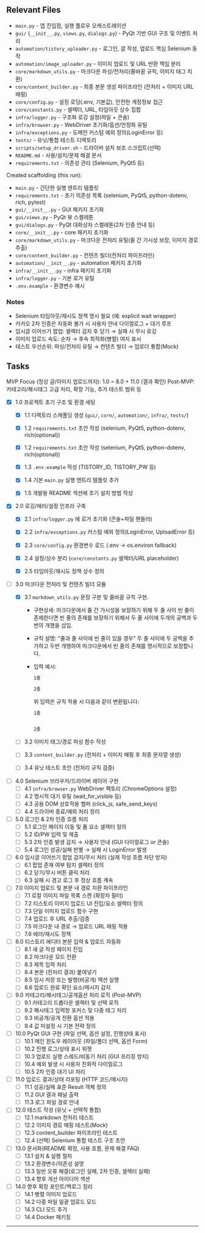 ## Relevant Files

- `main.py` - 앱 진입점, 실행 플로우 오케스트레이션
- `gui/` (`__init__.py`, `views.py`, `dialogs.py`) - PyQt 기반 GUI 구조 및 이벤트 처리
- `automation/tistory_uploader.py` - 로그인, 글 작성, 업로드 핵심 Selenium 동작
- `automation/image_uploader.py` - 이미지 업로드 및 URL 반환 책임 분리
- `core/markdown_utils.py` - 마크다운 파싱/전처리(줄바꿈 규칙, 이미지 태그 치환)
- `core/content_builder.py` - 최종 본문 생성 파이프라인 (전처리 + 이미지 URL 매핑)
- `core/config.py` - 설정 로딩(.env, 기본값), 안전한 계정정보 접근
- `core/constants.py` - 셀렉터, URL, 타임아웃 상수 집합
- `infra/logger.py` - 구조화 로깅 설정(파일 + 콘솔)
- `infra/browser.py` - WebDriver 초기화/옵션/안정화 유틸
- `infra/exceptions.py` - 도메인 커스텀 예외 정의(LoginError 등)
- `tests/` - 유닛/통합 테스트 디렉토리
- `scripts/setup_driver.sh` - 드라이버 설치 보조 스크립트(선택)
- `README.md` - 사용/설치/문제 해결 문서
- `requirements.txt` - 의존성 관리 (Selenium, PyQt5 등)

Created scaffolding (this run):

- `main.py` - 간단한 실행 엔트리 템플릿
- `requirements.txt` - 초기 의존성 목록 (selenium, PyQt5, python-dotenv, rich, pytest)
- `gui/__init__.py` - GUI 패키지 초기화
- `gui/views.py` - PyQt 뷰 스켈레톤
- `gui/dialogs.py` - PyQt 대화상자 스켈레톤(2차 인증 안내 등)
- `core/__init__.py` - core 패키지 초기화
- `core/markdown_utils.py` - 마크다운 전처리 유틸(줄 간 가시성 보장, 이미지 경로 추출)
- `core/content_builder.py` - 컨텐츠 빌더(전처리 파이프라인)
- `automation/__init__.py` - automation 패키지 초기화
- `infra/__init__.py` - infra 패키지 초기화
- `infra/logger.py` - 기본 로거 유틸
- `.env.example` - 환경변수 예시

### Notes

- Selenium 타임아웃/재시도 정책 명시 필요 (예: explicit wait wrapper)
- 카카오 2차 인증은 자동화 불가 시 사용자 안내 다이얼로그 + 대기 루프
- 임시글 이어쓰기 팝업: 셀렉터 감지 후 닫기 → 실패 시 무시 로깅
- 이미지 업로드 속도: 순차 → 후속 최적화(병렬) 여지 표시
- 테스트 우선순위: 파싱/전처리 유틸 → 컨텐츠 빌더 → 업로더 통합(Mock)

## Tasks

MVP Focus (정상 글/이미지 업로드까지): 1.0 ~ 8.0 + 11.0 (결과 확인)
Post-MVP: 카테고리/해시태그 고급 처리, 확장 기능, 추가 테스트 범위 등

- [x] 1.0 프로젝트 초기 구조 및 환경 세팅
	- [x] 1.1 디렉토리 스캐폴딩 생성 (`gui/`, `core/`, `automation/`, `infra/`, `tests/`)
	- [x] 1.2 `requirements.txt` 초안 작성 (selenium, PyQt5, python-dotenv, rich(optional))
	- [x] 1.2 `requirements.txt` 초안 작성 (selenium, PyQt5, python-dotenv, rich(optional))
	- [x] 1.3 `.env.example` 작성 (TISTORY_ID, TISTORY_PW 등)
	- [x] 1.4 기본 `main.py` 실행 엔트리 템플릿 추가
	- [x] 1.5 개발용 README 섹션에 초기 설치 방법 작성


- [x] 2.0 로깅/에러/설정 인프라 구축
	- [x] 2.1 `infra/logger.py` 에 로거 초기화 (콘솔+파일 핸들러)
	- [x] 2.2 `infra/exceptions.py` 커스텀 예외 정의(LoginError, UploadError 등)
	- [x] 2.3 `core/config.py` 환경변수 로드 (.env → os.environ fallback)
	- [x] 2.4 설정/상수 분리 (`core/constants.py` 셀렉터/URL placeholder)
	- [x] 2.5 타임아웃/재시도 정책 상수 정의


- [ ] 3.0 마크다운 전처리 및 컨텐츠 빌더 모듈
	- [x] 3.1 `markdown_utils.py` 문장 구분 및 줄바꿈 규칙 구현.
	    - 구현상세: 마크다운에서 줄 간 가시성을 보장하기 위해 두 줄 사이 빈 줄이 존재한다면 빈 줄의 존재를 보장하기 위해서 두 줄 사이에 두개의 공백과 두번의 개행을 삽입.
	    - 규칙 설명: "줄과 줄 사이에 빈 줄이 있을 경우" 두 줄 사이에 두 공백을 추가하고 두번 개행하여 마크다운에서 빈 줄의 존재를 명시적으로 보장합니다.
	    - 입력 예시:
		    ```markdown
		    1줄

		    2줄
		    ```

		    위 입력은 규칙 적용 시 다음과 같이 변환됩니다:

		    ```markdown
            1줄  


            2줄
		    ```
	- [ ] 3.2 이미지 태그/경로 파싱 함수 작성
	- [ ] 3.3 `content_builder.py` (전처리 + 이미지 매핑 후 최종 문자열 생성)
	- [ ] 3.4 유닛 테스트 초안 (전처리 규칙 검증)


- [ ] 4.0 Selenium 브라우저/드라이버 레이어 구현
	- [ ] 4.1 `infra/browser.py` WebDriver 팩토리 (ChromeOptions 설정)
	- [ ] 4.2 명시적 대기 유틸 (wait_for_visible 등)
	- [ ] 4.3 공용 DOM 상호작용 헬퍼 (click_js, safe_send_keys)
	- [ ] 4.4 드라이버 종료/예외 처리 정리

- [ ] 5.0 로그인 & 2차 인증 흐름 처리
	- [ ] 5.1 로그인 페이지 이동 및 폼 요소 셀렉터 정의
	- [ ] 5.2 ID/PW 입력 및 제출
	- [ ] 5.3 2차 인증 발생 감지 → 사용자 안내 (GUI 다이얼로그 or 콘솔)
	- [ ] 5.4 로그인 성공/실패 판별 → 실패 시 LoginError 발생

- [ ] 6.0 임시글 이어쓰기 팝업 감지/무시 처리 (실제 작성 흐름 차단 방지)
	- [ ] 6.1 팝업 존재 여부 탐지 셀렉터 정의
	- [ ] 6.2 닫기/무시 버튼 클릭 처리
	- [ ] 6.3 실패 시 경고 로그 후 정상 흐름 계속

- [ ] 7.0 이미지 업로드 및 본문 내 경로 치환 파이프라인
	- [ ] 7.1 로컬 이미지 파일 목록 스캔 (확장자 필터)
	- [ ] 7.2 티스토리 이미지 업로드 UI 진입/요소 셀렉터 정의
	- [ ] 7.3 단일 이미지 업로드 함수 구현
	- [ ] 7.4 업로드 후 URL 추출/검증
	- [ ] 7.5 마크다운 내 경로 → 업로드 URL 매핑 적용
	- [ ] 7.6 에러/재시도 정책

- [ ] 8.0 티스토리 에디터 본문 입력 & 업로드 자동화
	- [ ] 8.1 새 글 작성 페이지 진입
	- [ ] 8.2 마크다운 모드 전환
	- [ ] 8.3 제목 입력 처리
	- [ ] 8.4 본문 (전처리 결과) 붙여넣기
	- [ ] 8.5 임시 저장 또는 발행(비공개) 액션 실행
	- [ ] 8.6 업로드 완료 확인 요소/메시지 감지

- [ ] 9.0 카테고리/해시태그/공개옵션 처리 로직 (Post-MVP)
	- [ ] 9.1 카테고리 드롭다운 셀렉터 및 선택 로직
	- [ ] 9.2 해시태그 입력창 포커스 및 다중 태그 처리
	- [ ] 9.3 비공개/공개 전환 옵션 적용
	- [ ] 9.4 값 미설정 시 기본 전략 정의

- [ ] 10.0 PyQt GUI 구현 (파일 선택, 옵션 설정, 진행상태 표시)
	- [ ] 10.1 메인 윈도우 레이아웃 (파일/폴더 선택, 옵션 Form)
	- [ ] 10.2 진행 로그/상태 표시 위젯
	- [ ] 10.3 업로드 실행 스레드/비동기 처리 (GUI 프리징 방지)
	- [ ] 10.4 예외 발생 시 사용자 친화적 다이얼로그
	- [ ] 10.5 2차 인증 대기 UI 처리

- [ ] 11.0 업로드 결과/상태 리포팅 (HTTP 코드/메시지)
	- [ ] 11.1 성공/실패 표준 Result 객체 정의
	- [ ] 11.2 GUI 결과 패널 출력
	- [ ] 11.3 로그 파일 경로 안내

- [ ] 12.0 테스트 작성 (유닛 + 선택적 통합)
	- [ ] 12.1 markdown 전처리 테스트
	- [ ] 12.2 이미지 경로 매핑 테스트(Mock)
	- [ ] 12.3 content_builder 파이프라인 테스트
	- [ ] 12.4 (선택) Selenium 통합 테스트 구조 초안

- [ ] 13.0 문서화(README 확장, 사용 흐름, 문제 해결 FAQ)
	- [ ] 13.1 설치 & 실행 절차
	- [ ] 13.2 환경변수/의존성 설명
	- [ ] 13.3 일반 오류 해결(로그인 실패, 2차 인증, 셀렉터 실패)
	- [ ] 13.4 향후 개선 아이디어 섹션

- [ ] 14.0 향후 확장 포인트/백로그 정리
	- [ ] 14.1 병렬 이미지 업로드
	- [ ] 14.2 다중 파일 일괄 업로드 모드
	- [ ] 14.3 CLI 모드 추가
	- [ ] 14.4 Docker 패키징

---